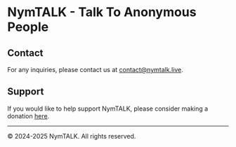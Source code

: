 # NymTALK - Talk To Anonymous People

## Contact

For any inquiries, please contact us at [contact@nymtalk.live](mailto:contact@nymtalk.live).

## Support

If you would like to help support NymTALK, please consider making a donation [here](https://ko-fi.com/nymtalk).

---

&copy; 2024-2025 NymTALK. All rights reserved.
